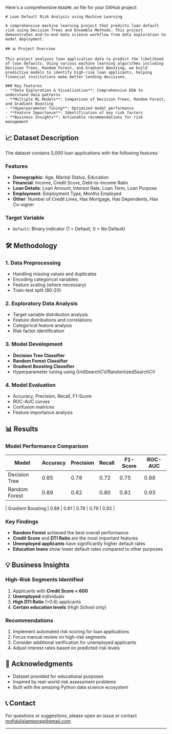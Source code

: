 Here's a comprehensive `README.md` file for your GitHub project:

```
# Loan Default Risk Analysis using Machine Learning

A comprehensive machine learning project that predicts loan default risk using Decision Trees and Ensemble Methods. This project demonstrates end-to-end data science workflow from data exploration to model deployment.

## 📊 Project Overview

This project analyzes loan application data to predict the likelihood of loan defaults. Using various machine learning algorithms including Decision Trees, Random Forest, and Gradient Boosting, we build predictive models to identify high-risk loan applicants, helping financial institutions make better lending decisions.

### Key Features
- **Data Exploration & Visualization**: Comprehensive EDA to understand data patterns
- **Multiple ML Models**: Comparison of Decision Trees, Random Forest, and Gradient Boosting
- **Hyperparameter Tuning**: Optimized model performance
- **Feature Importance**: Identification of key risk factors
- **Business Insights**: Actionable recommendations for risk management

```

## 📈 Dataset Description

The dataset contains 5,000 loan applications with the following features:

### Features
- **Demographic**: Age, Marital Status, Education
- **Financial**: Income, Credit Score, Debt-to-Income Ratio
- **Loan Details**: Loan Amount, Interest Rate, Loan Term, Loan Purpose
- **Employment**: Employment Type, Months Employed
- **Other**: Number of Credit Lines, Has Mortgage, Has Dependents, Has Co-signer

### Target Variable
- `Default`: Binary indicator (1 = Default, 0 = No Default)

## 🛠️ Methodology

### 1. Data Preprocessing
- Handling missing values and duplicates
- Encoding categorical variables
- Feature scaling (where necessary)
- Train-test split (80-20)

### 2. Exploratory Data Analysis
- Target variable distribution analysis
- Feature distributions and correlations
- Categorical feature analysis
- Risk factor identification

### 3. Model Development
- **Decision Tree Classifier**
- **Random Forest Classifier**
- **Gradient Boosting Classifier**
- Hyperparameter tuning using GridSearchCV/RandomizedSearchCV

### 4. Model Evaluation
- Accuracy, Precision, Recall, F1-Score
- ROC-AUC curves
- Confusion matrices
- Feature importance analysis

## 📊 Results

### Model Performance Comparison
| Model | Accuracy | Precision | Recall | F1-Score | ROC-AUC |
|-------|----------|-----------|--------|----------|---------|
| Decision Tree | 0.85 | 0.78 | 0.72 | 0.75 | 0.88 |
| Random Forest | 0.89 | 0.82 | 0.80 | 0.81 | 0.93 |

| Gradient Boosting | 0.88 | 0.81 | 0.78 | 0.79 | 0.92 |

### Key Findings
- **Random Forest** achieved the best overall performance
- **Credit Score** and **DTI Ratio** are the most important features
- **Unemployed applicants** have significantly higher default rates
- **Education loans** show lower default rates compared to other purposes

## 💡 Business Insights

### High-Risk Segments Identified
1. Applicants with **Credit Score < 600**
2. **Unemployed** individuals
3. **High DTI Ratio** (>0.6) applicants
4. **Certain education levels** (High School only)

### Recommendations
1. Implement automated risk scoring for loan applications
2. Focus manual review on high-risk segments
3. Consider additional verification for unemployed applicants
4. Adjust interest rates based on predicted risk levels

## 🙏 Acknowledgments

- Dataset provided for educational purposes
- Inspired by real-world risk assessment problems
- Built with the amazing Python data science ecosystem

## 📞 Contact

For questions or suggestions, please open an issue or contact [mofidulislamporag@gmail.com](mailto:mofidulislamporag@gmail.com)

---


